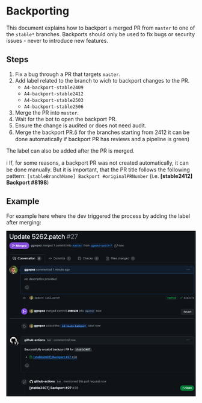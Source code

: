 # Backporting

This document explains how to backport a merged PR from `master` to one of the `stable*` branches.
Backports should only be used to fix bugs or security issues - never to introduce new features.

## Steps

1. Fix a bug through a PR that targets `master`.
2. Add label related to the branch to wich to backport changes to the PR.
    - `A4-backport-stable2409`
    - `A4-backport-stable2412`
    - `A4-backport-stable2503`
    - `A4-backport-stable2506`
3. Merge the PR into `master`.
4. Wait for the bot to open the backport PR.
5. Ensure the change is audited or does not need audit.
6. Merge the backport PR.(ℹ️ for the branches starting from 2412 it can be done automatically
    if backport PR has reviews and a pipeline is green)

The label can also be added after the PR is merged.

ℹ️ If, for some reasons, a backport PR was not created automatically, it can be done manually.
But it is important, that the PR title follows the following pattern:
`[stableBranchName] Backport #originalPRNumber` (i.e. **[stable2412] Backport #8198**)

## Example

For example here where the dev triggered the process by adding the label after merging:

![backport](./images/backport-ex2.png)
